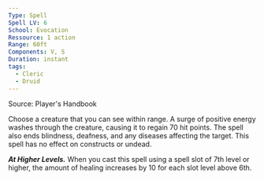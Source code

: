 ```yaml
---
Type: Spell
Spell LV: 6
School: Evocation
Ressource: 1 action
Range: 60ft
Components: V, S
Duration: instant
tags:
  - Cleric
  - Druid
---
```

Source: Player's Handbook

Choose a creature that you can see within range. A surge of positive energy washes through the creature, causing it to regain 70 hit points. The spell also ends blindness, deafness, and any diseases affecting the target. This spell has no effect on constructs or undead.

**_At Higher Levels._** When you cast this spell using a spell slot of 7th level or higher, the amount of healing increases by 10 for each slot level above 6th.